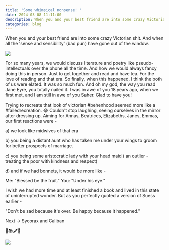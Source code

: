 ```yaml
---
title: 'Some whimsical nonsense! '
date: 2024-03-08 11:11:00
description: When you and your best friend are into some crazy Victorian shit. And when all the 'sense and sensibility' (bad pun) have gone out of the window.
categories: blog
---
```


When you and your best friend are into some crazy Victorian shit. And when all the 'sense and sensibility' (bad pun) have gone out of the window.

![]({{site.data.settings.basic_settings.cdn_url}}/blog/hightea/hightea.jpg)

For so many years, we would discuss literature and poetry like pseudo-intellectuals over the phone all the time. And how we would always fancy doing this in person. Just to get together and read and have tea. For the love of reading and that era. So finally, when this happened, I think the both of us were elated. It was so much fun. And oh my god, the way you read Jane Eyre, you totally nailed it. I was in awe of you 18 years ago, when we first met, and I am still in awe of you Saher. Glad to have you!

Trying to recreate that look of victorian #behenhood seemed more like a #failedrecreation. 😂 Couldn't stop laughing, seeing ourselves in the mirror after dressing up. Aiming for Annas, Beatrices, Elizabeths, Janes, Emmas, our first reactions were -

a) we look like midwives of that era

b) you being a distant aunt who has taken me under your wings to groom for better prospects of marriage.

c) you being some aristocratic lady with your head maid ( an outlier - treating the poor with kindness and respect)

d) and if we had bonnets, it would be more like -

Me: "Blessed be the fruit."
You: "Under his eye."

I wish we had more time and at least finished a book and lived in this state of uninterrupted wonder.
But as you perfectly quoted a version of Suess earlier -

"Don't be sad because it's over. Be happy because it happened."

Next -> Sycorax and Caliban

📖📚🖋📓

![]({{site.data.settings.basic_settings.cdn_url}}/blog/hightea/victorianera.jpg)